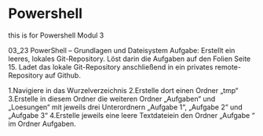 # Powershell
this is for Powershell Modul 3

03_23 PowerShell – Grundlagen und Dateisystem
Aufgabe: Erstellt ein leeres, lokales Git-Repository. Löst darin die Aufgaben auf den Folien Seite 15. Ladet das lokale Git-Repository anschließend in ein privates remote-Repository auf Github.

1.Navigiere in das Wurzelverzeichnis
2.Erstelle dort einen Ordner „tmp“
3.Erstelle in diesem Ordner die weiteren Ordner „Aufgaben“ und „Loesungen“ mit jeweils drei Unterordnern „Aufgabe 1“, „Aufgabe 2“ und „Aufgabe 3“
4.Erstelle jeweils eine leere Textdateiein den Ordner „Aufgabe <nr>“ im Ordner Aufgaben.

